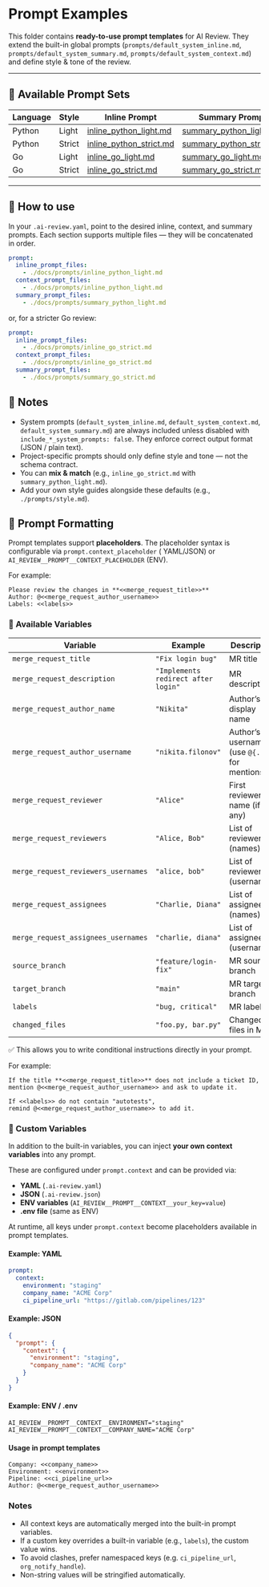 # Prompt Examples

This folder contains **ready-to-use prompt templates** for AI Review.
They extend the built-in global prompts (`prompts/default_system_inline.md`, `prompts/default_system_summary.md`,
`prompts/default_system_context.md`) and define style & tone of the review.

---

## 📂 Available Prompt Sets

| Language | Style  | Inline Prompt                                        | Summary Prompt                                         |
|----------|--------|------------------------------------------------------|--------------------------------------------------------|
| Python   | Light  | [inline_python_light.md](./inline_python_light.md)   | [summary_python_light.md](./summary_python_light.md)   |
| Python   | Strict | [inline_python_strict.md](./inline_python_strict.md) | [summary_python_strict.md](./summary_python_strict.md) |
| Go       | Light  | [inline_go_light.md](./inline_go_light.md)           | [summary_go_light.md](./summary_go_light.md)           |
| Go       | Strict | [inline_go_strict.md](./inline_go_strict.md)         | [summary_go_strict.md](./summary_go_strict.md)         |

---

## 🔧 How to use

In your `.ai-review.yaml`, point to the desired inline, context, and summary prompts.
Each section supports multiple files — they will be concatenated in order.

```yaml
prompt:
  inline_prompt_files:
    - ./docs/prompts/inline_python_light.md
  context_prompt_files:
    - ./docs/prompts/inline_python_light.md
  summary_prompt_files:
    - ./docs/prompts/summary_python_light.md
```

or, for a stricter Go review:

```yaml
prompt:
  inline_prompt_files:
    - ./docs/prompts/inline_go_strict.md
  context_prompt_files:
    - ./docs/prompts/inline_go_strict.md
  summary_prompt_files:
    - ./docs/prompts/summary_go_strict.md
```

## 📝 Notes

- System prompts (`default_system_inline.md`, `default_system_context.md`, `default_system_summary.md`) are always
  included unless disabled with `include_*_system_prompts: fals`e. They enforce correct output format (JSON / plain
  text).
- Project-specific prompts should only define style and tone — not the schema contract.
- You can **mix & match** (e.g., `inline_go_strict.md` with `summary_python_light.md`).
- Add your own style guides alongside these defaults (e.g., `./prompts/style.md`).

## 🔀 Prompt Formatting

Prompt templates support **placeholders**. The placeholder syntax is configurable via `prompt.context_placeholder` (
YAML/JSON) or `AI_REVIEW__PROMPT__CONTEXT_PLACEHOLDER` (ENV).

For example:

```text
Please review the changes in **<<merge_request_title>>**  
Author: @<<merge_request_author_username>>  
Labels: <<labels>>
```

### 📌 Available Variables

| Variable                            | Example                             | Description                                   |
|-------------------------------------|-------------------------------------|-----------------------------------------------|
| `merge_request_title`               | `"Fix login bug"`                   | MR title                                      |
| `merge_request_description`         | `"Implements redirect after login"` | MR description                                |
| `merge_request_author_name`         | `"Nikita"`                          | Author’s display name                         |
| `merge_request_author_username`     | `"nikita.filonov"`                  | Author’s username (use `@{...}` for mentions) |
| `merge_request_reviewer`            | `"Alice"`                           | First reviewer’s name (if any)                |
| `merge_request_reviewers`           | `"Alice, Bob"`                      | List of reviewers (names)                     |
| `merge_request_reviewers_usernames` | `"alice, bob"`                      | List of reviewers (usernames)                 |
| `merge_request_assignees`           | `"Charlie, Diana"`                  | List of assignees (names)                     |
| `merge_request_assignees_usernames` | `"charlie, diana"`                  | List of assignees (usernames)                 |
| `source_branch`                     | `"feature/login-fix"`               | MR source branch                              |
| `target_branch`                     | `"main"`                            | MR target branch                              |
| `labels`                            | `"bug, critical"`                   | MR labels                                     |
| `changed_files`                     | `"foo.py, bar.py"`                  | Changed files in MR                           |

✅ This allows you to write conditional instructions directly in your prompt.

For example:

```text
If the title **<<merge_request_title>>** does not include a ticket ID,
mention @<<merge_request_author_username>> and ask to update it.

If <<labels>> do not contain "autotests",
remind @<<merge_request_author_username>> to add it.
```

### 🔧 Custom Variables

In addition to the built-in variables, you can inject **your own context variables** into any prompt.

These are configured under `prompt.context` and can be provided via:

- **YAML** (`.ai-review.yaml`)
- **JSON** (`.ai-review.json`)
- **ENV variables** (`AI_REVIEW__PROMPT__CONTEXT__your_key=value`)
- **.env file** (same as ENV)

At runtime, all keys under `prompt.context` become placeholders available in prompt templates.

#### Example: YAML

```yaml
prompt:
  context:
    environment: "staging"
    company_name: "ACME Corp"
    ci_pipeline_url: "https://gitlab.com/pipelines/123"
```

#### Example: JSON

```json
{
  "prompt": {
    "context": {
      "environment": "staging",
      "company_name": "ACME Corp"
    }
  }
}
```

#### Example: ENV / .env

```dotenv
AI_REVIEW__PROMPT__CONTEXT__ENVIRONMENT="staging"
AI_REVIEW__PROMPT__CONTEXT__COMPANY_NAME="ACME Corp"
```

#### Usage in prompt templates

```text
Company: <<company_name>>
Environment: <<environment>>
Pipeline: <<ci_pipeline_url>>
Author: @<<merge_request_author_username>>
```

### Notes

- All context keys are automatically merged into the built-in prompt variables.
- If a custom key overrides a built-in variable (e.g., `labels`), the custom value wins.
- To avoid clashes, prefer namespaced keys (e.g. `ci_pipeline_url`, `org_notify_handle`).
- Non-string values will be stringified automatically.